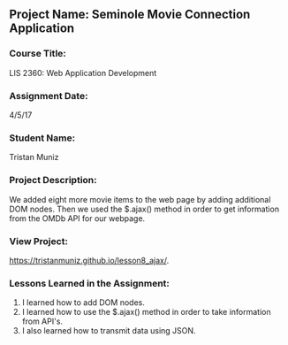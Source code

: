 ## Project Name:  Seminole Movie Connection Application

### Course Title:
LIS 2360:  Web Application Development

### Assignment Date:  
4/5/17

### Student Name:  
Tristan Muniz

### Project Description:
We added eight more movie items to the web page by adding additional DOM nodes. Then we used the $.ajax() method in order to get information from the OMDb API for our webpage.

### View Project:
https://tristanmuniz.github.io/lesson8_ajax/.

### Lessons Learned in the Assignment:
1. I learned how to add DOM nodes.
2. I learned how to use the $.ajax() method in order to take information from API's. 
3. I also learned how to transmit data using JSON.
